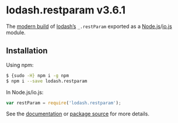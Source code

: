 # lodash.restparam v3.6.1

The [modern build](https://github.com/lodash/lodash/wiki/Build-Differences) of [lodash’s](https://lodash.com/) `_.restParam` exported as a [Node.js](http://nodejs.org/)/[io.js](https://iojs.org/) module.

## Installation

Using npm:

```bash
$ {sudo -H} npm i -g npm
$ npm i --save lodash.restparam
```

In Node.js/io.js:

```js
var restParam = require('lodash.restparam');
```

See the [documentation](https://lodash.com/docs#restParam) or [package source](https://github.com/lodash/lodash/blob/3.6.1-npm-packages/lodash.restparam) for more details.
